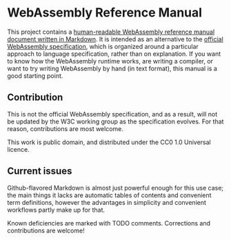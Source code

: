 # WebAssembly Reference Manual

This project contains a [human-readable WebAssembly reference manual document written in Markdown](https://github.com/sunfishcode/wasm-reference-manual/tree/master/WebAssembly.md). It is intended as an alternative to the [official WebAssembly specification](https://webassembly.github.io/spec/), which is organized around a particular approach to language specification, rather than on explanation. If you want to know how the WebAssembly runtime works, are writing a compiler, or want to try writing WebAssembly by hand (in text format), this manual is a good starting point.

## Contribution

This is not the official WebAssembly specification, and as a result, will not be updated by the W3C working group as the specification evolves. For that reason, contributions are most welcome.

This work is public domain, and distributed under the CC0 1.0 Universal licence.

## Current issues

Github-flavored Markdown is almost just powerful enough for this use case; the main things it lacks are automatic tables of contents and convenient term definitions, however the advantages in simplicity and convenient workflows partly make up for that.

Known deficiencies are marked with TODO comments. Corrections and contributions are welcome!
